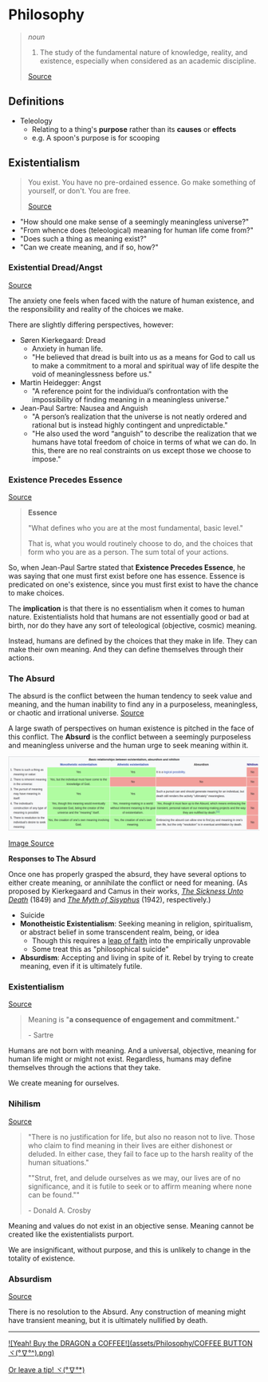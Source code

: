 # Philosophy

> *noun*
>
> 1. The study of the fundamental nature of knowledge, reality, and existence, especially when considered as an academic discipline.
>
> [Source](https://www.lexico.com/en/definition/philosophy)



## Definitions

- Teleology
  - Relating to a thing's **purpose** rather than its **causes** or **effects**
  - e.g. A spoon's purpose is for scooping



## Existentialism

> You exist. You have no pre-ordained essence. Go make something of yourself, or don't. You are free.
>
> [Source](https://www.reddit.com/r/explainlikeimfive/comments/l0q01/eli5_existentialism/)

- "How should one make sense of a seemingly meaningless universe?"
- "From whence does (teleological) meaning for human life come from?"
- "Does such a thing as meaning exist?"
- "Can we create meaning, and if so, how?"



### Existential Dread/Angst

[Source](https://www.learnreligions.com/angst-dread-anxiety-and-anguish-249954)

The anxiety one feels when faced with the nature of human existence, and the responsibility and reality of the choices we make.

There are slightly differing perspectives, however:

- Søren Kierkegaard: Dread
  - Anxiety in human life.
  - "He believed that dread is built into us as a means for God to call us to make a commitment to a moral and spiritual way of life despite the void of meaninglessness before us."
- Martin Heidegger: Angst
  - "A reference point for the individual’s confrontation with the impossibility of finding meaning in a meaningless universe."
- Jean-Paul Sartre: Nausea and Anguish
  - "A person’s realization that the universe is not neatly ordered and rational but is instead highly contingent and unpredictable."
  - "He also used the word “anguish” to describe the realization that we humans have total freedom of choice in terms of what we can do. In this, there are no real constraints on us except those we choose to impose."



### Existence Precedes Essence

[Source](https://www.reddit.com/r/explainlikeimfive/comments/38035k/eli5_existence_before_essence/)

>  **Essence**
>
> "What defines who you are at the most fundamental, basic level."
>
> That is, what you would routinely choose to do, and the choices that form who you are as a person. The sum total of your actions.

So, when Jean-Paul Sartre stated that **Existence Precedes Essence**, he was saying that one must first exist before one has essence. Essence is predicated on one's existence, since you must first exist to have the chance to make choices.

The **implication** is that there is no essentialism when it comes to human nature. Existentialists hold that humans are not essentially good or bad at birth, nor do they have any sort of teleological (objective, cosmic) meaning.

Instead, humans are defined by the choices that they make in life. They can make their own meaning. And they can define themselves through their actions.



### The Absurd

The absurd is the conflict between the human tendency to seek value and meaning, and the human inability to find any in a purposeless, meaningless, or chaotic and irrational universe. [Source](https://liveideasjournal.org/2019/03/11/an-argument-for-the-absurd/)

A large swath of perspectives on human existence is pitched in the face of this conflict. The **Absurd** is the conflict between a seemingly purposeless and meaningless universe and the human urge to seek meaning within it.

![image-20200531214246356](assets/Philosophy/image-20200531214246356.png)

[Image Source](https://en.wikipedia.org/wiki/Absurdism)

**Responses to The Absurd**

Once one has properly grasped the absurd, they have several options to either create meaning, or annihilate the conflict or need for meaning. (As proposed by Kierkegaard and Camus in their works,  *[The Sickness Unto Death](https://en.wikipedia.org/wiki/The_Sickness_Unto_Death)* (1849) and *[The Myth of Sisyphus](https://en.wikipedia.org/wiki/The_Myth_of_Sisyphus)* (1942), respectively.)

- Suicide
- **Monotheistic Existentialism**: Seeking meaning in religion, spiritualism, or abstract belief in some transcendent realm, being, or idea
  - Though this requires a [leap of faith](https://en.wikipedia.org/wiki/Leap_of_faith) into the empirically unprovable
  - Some treat this as "philosophical suicide"
- **Absurdism**: Accepting and living in spite of it. Rebel by trying to create meaning, even if it is ultimately futile.



### Existentialism

[Source](https://plato.stanford.edu/entries/existentialism/)

> Meaning is "**a consequence of engagement and commitment.**" 
>
> \- Sartre

Humans are not born with meaning. And a universal, objective, meaning for human life might or might not exist. Regardless, humans may define themselves through the actions that they take.

We create meaning for ourselves.



### Nihilism

[Source](https://plato.stanford.edu/entries/existentialism/)

>  "There is no justification for life, but also no reason not to live. Those who claim to find meaning in their lives are either dishonest or deluded. In either case, they fail to face up to the harsh reality of the human situations."
>
> ""Strut, fret, and delude ourselves as we may, our lives are of no significance, and it is futile to seek or to affirm meaning where none can be found.""
>
> \- Donald A. Crosby

Meaning and values do not exist in an objective sense. Meaning cannot be created like the existentialists purport.

We are insignificant, without purpose, and this is unlikely to change in the totality of existence.



### Absurdism

[Source](https://en.wikipedia.org/wiki/Absurdism)

There is no resolution to the Absurd. Any construction of meaning might have transient meaning, but it is ultimately nullified by death.



---

[![Yeah! Buy the DRAGON a COFFEE!](assets/Philosophy/COFFEE BUTTON ヾ(°∇°^).png)](https://www.buymeacoffee.com/methylDragon)

[Or leave a tip! ヾ(°∇°*)](https://www.paypal.me/methylDragon)

